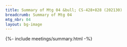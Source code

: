 ```yaml
---
title: Summary of Mtg 04 &bull; CS-428+828 (202130)
breadcrumb: Summary of Mtg 04
mtg_nbr: 04
layout: bg-image
---
```


{%- include meetings/summary.html -%}
